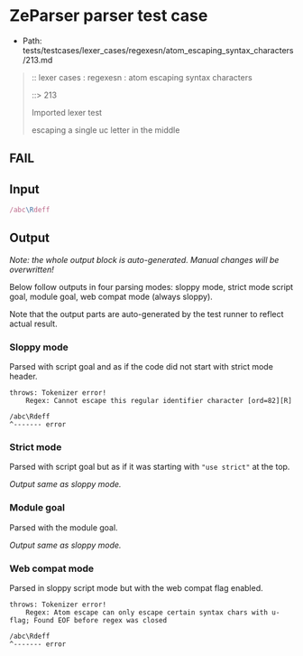# ZeParser parser test case

- Path: tests/testcases/lexer_cases/regexesn/atom_escaping_syntax_characters/213.md

> :: lexer cases : regexesn : atom escaping syntax characters
>
> ::> 213
>
> Imported lexer test
>
> escaping a single uc letter in the middle

## FAIL

## Input

`````js
/abc\Rdeff
`````

## Output

_Note: the whole output block is auto-generated. Manual changes will be overwritten!_

Below follow outputs in four parsing modes: sloppy mode, strict mode script goal, module goal, web compat mode (always sloppy).

Note that the output parts are auto-generated by the test runner to reflect actual result.

### Sloppy mode

Parsed with script goal and as if the code did not start with strict mode header.

`````
throws: Tokenizer error!
    Regex: Cannot escape this regular identifier character [ord=82][R]

/abc\Rdeff
^------- error
`````

### Strict mode

Parsed with script goal but as if it was starting with `"use strict"` at the top.

_Output same as sloppy mode._

### Module goal

Parsed with the module goal.

_Output same as sloppy mode._

### Web compat mode

Parsed in sloppy script mode but with the web compat flag enabled.

`````
throws: Tokenizer error!
    Regex: Atom escape can only escape certain syntax chars with u-flag; Found EOF before regex was closed

/abc\Rdeff
^------- error
`````

